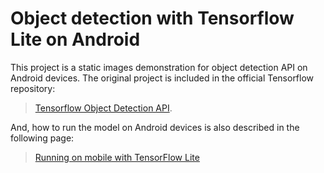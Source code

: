 # Object detection with Tensorflow Lite on Android
This project is a static images demonstration for object detection API on Android devices.
The original project is included in the official Tensorflow repository:
>[Tensorflow Object Detection API](https://github.com/tensorflow/models/tree/master/research/object_detection).

And, how to run the model on Android devices is also described in the following page:
>[Running on mobile with TensorFlow Lite](https://github.com/tensorflow/models/blob/master/research/object_detection/g3doc/running_on_mobile_tensorflowlite.md)
>

